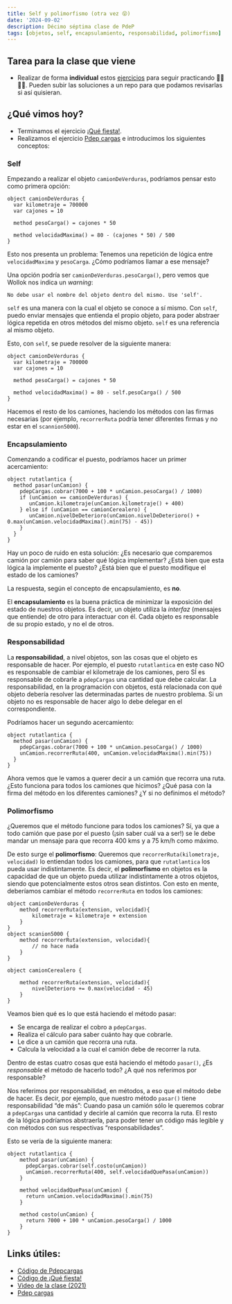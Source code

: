 ```yaml
---
title: Self y polimorfismo (otra vez 😝)
date: '2024-09-02'
description: Décimo séptima clase de PdeP
tags: [objetos, self, encapsulamiento, responsabilidad, polimorfismo]
---
```


## Tarea para la clase que viene

- Realizar de forma **individual** estos [ejercicios](https://docs.google.com/document/d/11_PIuru6hAmbN1QSKpC7KDvc7IduOyBcbbVez2M8v_U/edit) para seguir practicando 👩‍💻👨‍💻. Pueden subir las soluciones a un repo para que podamos revisarlas si así quisieran. 

## ¿Qué vimos hoy?

- Terminamos el ejercicio [¡Qué fiesta!](https://docs.google.com/document/d/1jhvpQfmiLEq7tlSJfT-b0f-aajmAlW7zfU-vsNVamGI/edit). 
- Realizamos el ejercicio [Pdep cargas](https://docs.google.com/document/d/1NyGG-c_cpgEvrHH19pM4-x1J0YevSDqVbHqD6DvvlFg/edit) e introducimos los siguientes conceptos:

### Self

Empezando a realizar el objeto `camionDeVerduras`, podríamos pensar esto como primera opción:

```
object camionDeVerduras {
  var kilometraje = 700000
  var cajones = 10

  method pesoCarga() = cajones * 50

  method velocidadMaxima() = 80 - (cajones * 50) / 500
}
```
 
Esto nos presenta un problema: Tenemos una repetición de lógica entre `velocidadMaxima` y `pesoCarga`. ¿Cómo podríamos llamar a ese mensaje?

Una opción podría ser `camionDeVerduras.pesoCarga()`, pero vemos que Wollok nos indica un _warning_:

`No debe usar el nombre del objeto dentro del mismo. Use 'self'.`

`self` es una manera con la cual el objeto se conoce a sí mismo. Con `self`, puedo enviar mensajes que entienda el propio objeto, para poder abstraer lógica repetida en otros métodos del mismo objeto. `self` es una referencia al mismo objeto.

Esto, con `self`, se puede resolver de la siguiente manera:

```
object camionDeVerduras {
  var kilometraje = 700000
  var cajones = 10

  method pesoCarga() = cajones * 50

  method velocidadMaxima() = 80 - self.pesoCarga() / 500
}
```

Hacemos el resto de los camiones, haciendo los métodos con las firmas necesarias (por ejemplo, `recorrerRuta` podría tener diferentes firmas y no estar en el `scannion5000`).

### Encapsulamiento

Comenzando a codificar el puesto, podríamos hacer un primer acercamiento:

```
object rutatlantica {
  method pasar(unCamion) {
    pdepCargas.cobrar(7000 + 100 * unCamion.pesoCarga() / 1000)
    if (unCamion == camionDeVerduras) {
       unCamion.kilometraje(unCamion.kilometraje() + 400)
    } else if (unCamion == camionCerealero) {
       unCamion.nivelDeDeterioro(unCamion.nivelDeDeterioro() + 0.max(unCamion.velocidadMaxima().min(75) - 45))
    }
  }
}
```

Hay un poco de ruido en esta solución: ¿Es necesario que comparemos camión por camión para saber qué lógica implementar? ¿Está bien que esta lógica la implemente el puesto? ¿Está bien que el puesto modifique el estado de los camiones?

La respuesta, según el concepto de encapsulamiento, es **no**.

El **encapsulamiento** es la buena práctica de minimizar la exposición del estado de nuestros objetos. Es decir, un objeto utiliza la _interfaz_ (mensajes que entiende) de otro para interactuar con él. Cada objeto es responsable de su propio estado, y no el de otros.

### Responsabilidad

La **responsabilidad**, a nivel objetos, son las cosas que el objeto es responsable de hacer. Por ejemplo, el puesto `rutatlantica` en este caso NO es responsable de cambiar el kilometraje de los camiones, pero SÍ es responsable de cobrarle a `pdepCargas` una cantidad que debe calcular.
La responsabilidad, en la programación con objetos, está relacionada con qué objeto debería resolver las determinadas partes de nuestro problema. Si un objeto no es responsable de hacer algo lo debe delegar en el correspondiente.

Podríamos hacer un segundo acercamiento:

```
object rutatlantica {
  method pasar(unCamion) {
    pdepCargas.cobrar(7000 + 100 * unCamion.pesoCarga() / 1000)
    unCamion.recorrerRuta(400, unCamion.velocidadMaxima().min(75))
  }
}
```

Ahora vemos que le vamos a querer decir a un camión que recorra una ruta. ¿Esto funciona para todos los camiones que hicimos? ¿Qué pasa con la firma del método en los diferentes camiones? ¿Y si no definimos el método?

### Polimorfismo

¿Queremos que el método funcione para todos los camiones? Sí, ya que a todo camión que pase por el puesto (¡sin saber cuál va a ser!) se le debe mandar un mensaje para que recorra 400 kms y a 75 km/h como máximo.

De esto surge el **polimorfismo**: Queremos que `recorrerRuta(kilometraje, velocidad)` lo entiendan todos los camiones, para que `rutatlantica` los pueda usar indistintamente. Es decir, el **polimorfismo** en objetos es la capacidad de que un objeto pueda utilizar indistintamente a otros objetos, siendo que potencialmente estos otros sean distintos. Con esto en mente, deberíamos cambiar el método `recorrerRuta` en todos los camiones:

```
object camionDeVerduras {
	method recorrerRuta(extension, velocidad){
		kilometraje = kilometraje + extension
	}
}
object scanion5000 {
	method recorrerRuta(extension, velocidad){
		// no hace nada
	}
}

object camionCerealero {

	method recorrerRuta(extension, velocidad){
		nivelDeterioro += 0.max(velocidad - 45)
	}
}
```

Veamos bien qué es lo que está haciendo el método pasar:

- Se encarga de realizar el cobro a `pdepCargas`.
- Realiza el cálculo para saber cuánto hay que cobrarle.
- Le dice a un camión que recorra una ruta.
- Calcula la velocidad a la cual el camión debe de recorrer la ruta.


Dentro de estas cuatro cosas que está haciendo el método `pasar()`, ¿Es _responsable_ el método de hacerlo todo? ¿A qué nos referimos por responsable?

Nos referimos por responsabilidad, en métodos, a eso que el método debe de hacer. Es decir, por ejemplo, que nuestro método `pasar()` tiene responsabilidad “de más”: Cuando pasa un camión sólo le queremos cobrar a `pdepCargas` una cantidad y decirle al camión que recorra la ruta. El resto de la lógica podríamos abstraerla, para poder tener un código más legible y con métodos con sus respectivas “responsabilidades”.


Esto se vería de la siguiente manera:

```
object rutatlantica {
	method pasar(unCamion) {
	  pdepCargas.cobrar(self.costo(unCamion))
	  unCamion.recorrerRuta(400, self.velocidadQuePasa(unCamion))
	}

	method velocidadQuePasa(unCamion) {
	  return unCamion.velocidadMaxima().min(75)
	}

	method costo(unCamion) {
	  return 7000 + 100 * unCamion.pesoCarga() / 1000
	}
}
```

## Links útiles:

- [Código de Pdepcargas](https://github.com/pdep-lunes/pdep-clases-2024/tree/main/Objetos/Clase02/pdep-cargas/pdep-cargas)
- [Código de ¡Qué fiesta!](https://github.com/pdep-lunes/pdep-clases-2024/tree/main/Objetos/Clase02/que-fiesta)
- [Video de la clase (2021)](https://drive.google.com/file/d/1k4n41gaIBCwyo0T_ZMgryWg5EV2OdZGE/view?usp=sharing)
- [Pdep cargas](https://docs.google.com/document/d/1NyGG-c_cpgEvrHH19pM4-x1J0YevSDqVbHqD6DvvlFg/edit)

